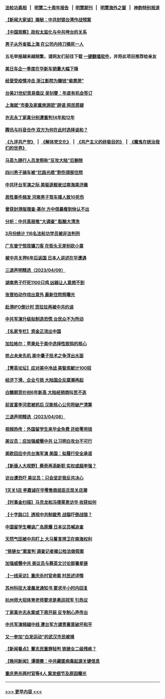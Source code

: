 #### [法轮功真相](https://github.com/gfw-breaker/truth/blob/master/README.md?t=0) &nbsp;&nbsp;|&nbsp;&nbsp; [明慧二十周年报告](https://github.com/gfw-breaker/mh-reports/blob/master/README.md?t=0) &nbsp;&nbsp;|&nbsp;&nbsp;[明慧期刊](https://github.com/gfw-breaker/mh-qikan) &nbsp;&nbsp;|&nbsp;&nbsp; [明慧海外之窗](https://github.com/gfw-breaker/mh-news/blob/master/README.md?t=0) &nbsp;&nbsp;|&nbsp;&nbsp; [神韵特别报道](https://github.com/gfw-breaker/mh-news/blob/master/shenyun.md?t=0)
#### [【新闻大家谈】揭秘：中共封锁台湾作战预案](../pages/nsc413/n13969788.md?t=04110043) 
#### [【中国观察】政权太监化与中共垮台的关系](../pages/nsc413/n13969691.md?t=04110043) 
#### [男子从外省抵上海 在公司内持刀捅死一人](../pages/nsc413/n13969601.md?t=04110043) 
#### 五毛举报越来越频繁，请网友们前往下载 [一键翻墙软件](https://github.com/gfw-breaker/ssr-accounts)，并将此项目推荐给亲友
#### [美日车企一季度在华新车销量大幅下降](../pages/nsc413/n13969149.md?t=04110043) 
#### [经营受疫情冲击 浙江影院为赚钱“偷票房”](../pages/nsc413/n13969551.md?t=04110043) 
#### [台美21世纪贸易倡议 吴钊燮：年底有机会签订](../pages/nsc413/n13969552.md?t=04110043) 
#### [上海就“市委及家属旅游团”辟谣 网民质疑](../pages/nsc413/n13969508.md?t=04110043) 
#### [许志永丁家喜分别遭重判14年和12年](../pages/nsc413/n13969634.md?t=04110043) 
#### [腾讯与抖音合作 双方为何在此时选择谈和？](../pages/nsc413/n13969457.md?t=04110043) 
#### [《九评共产党》](https://github.com/begood0513/9ping.md/blob/master/README.md) &nbsp;|&nbsp; [《解体党文化》](../../../../jtdwh.md/blob/master/README.md)  &nbsp;|&nbsp; [《共产主义的终极目的》](../../../../gczydzjmd.md/blob/master/README.md) &nbsp;|&nbsp; [《魔鬼在统治我们的世界》](../../../../mgztzwmdsj.md/blob/master/README.md) 
#### [马英九随行人员发照称“反攻大陆”后删除](../pages/nsc413/n13969345.md?t=04110043) 
#### [四川男子骑车被“拦路光缆”割伤颈部住院](../pages/nsc413/n13969319.md?t=04110043) 
#### [中共环台军演之际 美驱逐舰驶过南海美济礁](../pages/nsc413/n13969324.md?t=04110043) 
#### [恶性事件频发 河南男子驾车撞人致10死伤](../pages/nsc413/n13969281.md?t=04110043) 
#### [曾获封港版理查‧基尔 方中信暴瘦到快认不出](../pages/nsc413/n13969145.md?t=04110043) 
#### [分析：中共高层推“大调查” 酝酿大清洗](../pages/nsc413/n13969255.md?t=04110043) 
#### [3月份统计 116名法轮功学员被非法判刑](../pages/nsc413/n13967624.md?t=04110043) 
#### [广东普宁惊现镰刀客 在街头无差别砍小童](../pages/nsc413/n13969240.md?t=04110043) 
#### [被中共关押6年后返国 日本人讲述在华遭遇](../pages/nsc413/n13969163.md?t=04110043) 
#### [三退声明精选（2023/04/09）](../pages/nsc413/n13969295.md?t=04110043) 
#### [湖南男子吓死1100只鸡 凶器让人意想不到](../pages/nsc413/n13969165.md?t=04110043) 
#### [张晋拍动作戏出意外 最新住院照曝光](../pages/nsc413/n13969104.md?t=04110043) 
#### [赴港IPO倒计时 货拉拉再被中共约谈](../pages/nsc413/n13968862.md?t=04110043) 
#### [中共军演升级拟制造恐慌 台民众不为所动](../pages/nsc413/n13969065.md?t=04110043) 
#### [【名家专栏】资金正流出中国](../pages/nsc413/n13965018.md?t=04110043) 
#### [加拉格尔：苹果处于美中选择性脱钩的核心](../pages/nsc413/n13968602.md?t=04110043) 
#### [抢占未来先机 美中量子技术之争浮出水面](../pages/nsc413/n13967804.md?t=04110043) 
#### [【菁英论坛】应对美中冷战 美智库献计100招](../pages/nsc413/n13968436.md?t=04110043) 
#### [经济下滑、企业亏损 大陆国企反腐潮再起](../pages/nsc413/n13968662.md?t=04110043) 
#### [白糖期货价创6年新高 大陆经销商叫苦不迭](../pages/nsc413/n13968530.md?t=04110043) 
#### [前首富李河君被抓后 汉能核心公司将破产清算](../pages/nsc413/n13968422.md?t=04110043) 
#### [三退声明精选（2023/04/08）](../pages/nsc413/n13968537.md?t=04110043) 
#### [视频热传：外国留学生来华全免费 还给零用钱](../pages/nsc413/n13968456.md?t=04110043) 
#### [美议员：应加强威慑中共 让习明白攻台不可行](../pages/nsc413/n13968445.md?t=04110043) 
#### [美欧回应中共台海军演 美国：拟履行安全承诺](../pages/nsc413/n13968404.md?t=04110043) 
#### [【新唐人大视野】蔡奇再添新职 实权或超李强？](../pages/nsc413/n13968256.md?t=04110043) 
#### [访台遭恐吓 美议员：只会坚定我反共决心](../pages/nsc413/n13968418.md?t=04110043) 
#### [1天关1店 李嘉诚在华零售商屈臣氏现关店潮](../pages/nsc413/n13968410.md?t=04110043) 
#### [【时事金扫描】马克龙和冯德莱恩访华 收获如何](../pages/nsc413/n13968233.md?t=04110043) 
#### [【十字路口】透视中共制裁秀 战猫吓倒战狼？](../pages/nsc413/n13968217.md?t=04110043) 
#### [中国留学生嘲讽广岛原爆 日本议员喊追查](../pages/nsc413/n13968347.md?t=04110043) 
#### [天然气田被中共盯上 大马誓言捍卫在南海权利](../pages/nsc413/n13968329.md?t=04110043) 
#### [“铁链女”案宣判 调查记者揭公检法做假案](../pages/nsc413/n13968268.md?t=04110043) 
#### [加强威慑中共 美议员与蔡英文讨论部署星链](../pages/nsc413/n13968300.md?t=04110043) 
#### [【一线采访】重庆杀村官命案 村民述详情](../pages/nsc413/n13968295.md?t=04110043) 
#### [苏州科技大凌晨发通知书 要求半小时内回复](../pages/nsc413/n13968227.md?t=04110043) 
#### [杭州师大招体育老师要求是奥运冠军 引热议](../pages/nsc413/n13968207.md?t=04110043) 
#### [丁家喜许志永案或下周开庭 反专制心声传出](../pages/nsc413/n13968216.md?t=04110043) 
#### [中共军演频越中线 遭台军方谴责蓄意破坏和平](../pages/nsc413/n13968220.md?t=04110043) 
#### [又一参加“白发运动”的武汉市民被捕](../pages/nsc413/n13967973.md?t=04110043) 
#### [【新闻看点】董志民重罪轻判 铁链女二级残疾？](../pages/nsc413/n13967789.md?t=04110043) 
#### [【晚间新闻】谭德赛：中共藏匿病毒起源关键信息](../pages/nsc413/n13968013.md?t=04110043) 
#### [重庆男杀两村官等4人  案发细节及原因曝光](../pages/nsc413/n13967953.md?t=04110043) 

----
#### [ >>> 更早内容 <<< ](../indexes/nsc413-earlier.md)
